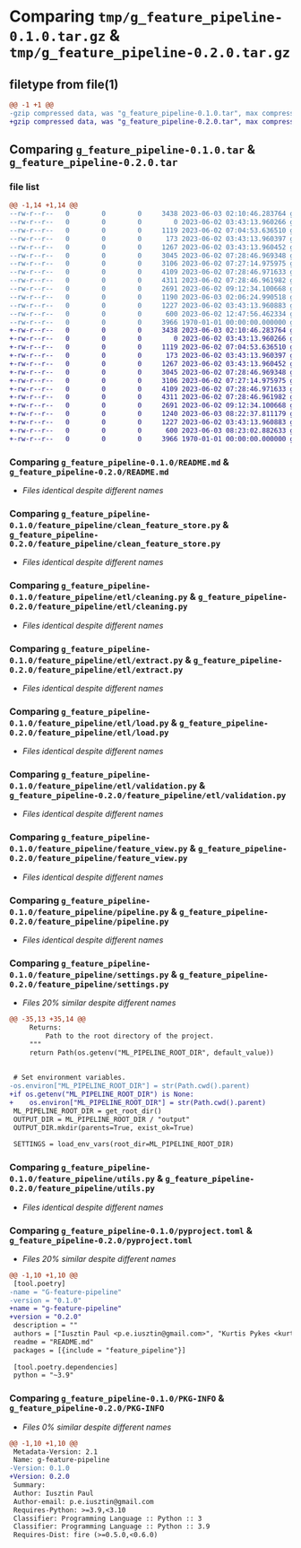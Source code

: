 # Comparing `tmp/g_feature_pipeline-0.1.0.tar.gz` & `tmp/g_feature_pipeline-0.2.0.tar.gz`

## filetype from file(1)

```diff
@@ -1 +1 @@
-gzip compressed data, was "g_feature_pipeline-0.1.0.tar", max compression
+gzip compressed data, was "g_feature_pipeline-0.2.0.tar", max compression
```

## Comparing `g_feature_pipeline-0.1.0.tar` & `g_feature_pipeline-0.2.0.tar`

### file list

```diff
@@ -1,14 +1,14 @@
--rw-r--r--   0        0        0     3438 2023-06-03 02:10:46.283764 g_feature_pipeline-0.1.0/README.md
--rw-r--r--   0        0        0        0 2023-06-02 03:43:13.960266 g_feature_pipeline-0.1.0/feature_pipeline/__init__.py
--rw-r--r--   0        0        0     1119 2023-06-02 07:04:53.636510 g_feature_pipeline-0.1.0/feature_pipeline/clean_feature_store.py
--rw-r--r--   0        0        0      173 2023-06-02 03:43:13.960397 g_feature_pipeline-0.1.0/feature_pipeline/etl/__init__.py
--rw-r--r--   0        0        0     1267 2023-06-02 03:43:13.960452 g_feature_pipeline-0.1.0/feature_pipeline/etl/cleaning.py
--rw-r--r--   0        0        0     3045 2023-06-02 07:28:46.969348 g_feature_pipeline-0.1.0/feature_pipeline/etl/extract.py
--rw-r--r--   0        0        0     3106 2023-06-02 07:27:14.975975 g_feature_pipeline-0.1.0/feature_pipeline/etl/load.py
--rw-r--r--   0        0        0     4109 2023-06-02 07:28:46.971633 g_feature_pipeline-0.1.0/feature_pipeline/etl/validation.py
--rw-r--r--   0        0        0     4311 2023-06-02 07:28:46.961982 g_feature_pipeline-0.1.0/feature_pipeline/feature_view.py
--rw-r--r--   0        0        0     2691 2023-06-02 09:12:34.100668 g_feature_pipeline-0.1.0/feature_pipeline/pipeline.py
--rw-r--r--   0        0        0     1190 2023-06-03 02:06:24.990518 g_feature_pipeline-0.1.0/feature_pipeline/settings.py
--rw-r--r--   0        0        0     1227 2023-06-02 03:43:13.960883 g_feature_pipeline-0.1.0/feature_pipeline/utils.py
--rw-r--r--   0        0        0      600 2023-06-02 12:47:56.462334 g_feature_pipeline-0.1.0/pyproject.toml
--rw-r--r--   0        0        0     3966 1970-01-01 00:00:00.000000 g_feature_pipeline-0.1.0/PKG-INFO
+-rw-r--r--   0        0        0     3438 2023-06-03 02:10:46.283764 g_feature_pipeline-0.2.0/README.md
+-rw-r--r--   0        0        0        0 2023-06-02 03:43:13.960266 g_feature_pipeline-0.2.0/feature_pipeline/__init__.py
+-rw-r--r--   0        0        0     1119 2023-06-02 07:04:53.636510 g_feature_pipeline-0.2.0/feature_pipeline/clean_feature_store.py
+-rw-r--r--   0        0        0      173 2023-06-02 03:43:13.960397 g_feature_pipeline-0.2.0/feature_pipeline/etl/__init__.py
+-rw-r--r--   0        0        0     1267 2023-06-02 03:43:13.960452 g_feature_pipeline-0.2.0/feature_pipeline/etl/cleaning.py
+-rw-r--r--   0        0        0     3045 2023-06-02 07:28:46.969348 g_feature_pipeline-0.2.0/feature_pipeline/etl/extract.py
+-rw-r--r--   0        0        0     3106 2023-06-02 07:27:14.975975 g_feature_pipeline-0.2.0/feature_pipeline/etl/load.py
+-rw-r--r--   0        0        0     4109 2023-06-02 07:28:46.971633 g_feature_pipeline-0.2.0/feature_pipeline/etl/validation.py
+-rw-r--r--   0        0        0     4311 2023-06-02 07:28:46.961982 g_feature_pipeline-0.2.0/feature_pipeline/feature_view.py
+-rw-r--r--   0        0        0     2691 2023-06-02 09:12:34.100668 g_feature_pipeline-0.2.0/feature_pipeline/pipeline.py
+-rw-r--r--   0        0        0     1240 2023-06-03 08:22:37.811179 g_feature_pipeline-0.2.0/feature_pipeline/settings.py
+-rw-r--r--   0        0        0     1227 2023-06-02 03:43:13.960883 g_feature_pipeline-0.2.0/feature_pipeline/utils.py
+-rw-r--r--   0        0        0      600 2023-06-03 08:23:02.882633 g_feature_pipeline-0.2.0/pyproject.toml
+-rw-r--r--   0        0        0     3966 1970-01-01 00:00:00.000000 g_feature_pipeline-0.2.0/PKG-INFO
```

### Comparing `g_feature_pipeline-0.1.0/README.md` & `g_feature_pipeline-0.2.0/README.md`

 * *Files identical despite different names*

### Comparing `g_feature_pipeline-0.1.0/feature_pipeline/clean_feature_store.py` & `g_feature_pipeline-0.2.0/feature_pipeline/clean_feature_store.py`

 * *Files identical despite different names*

### Comparing `g_feature_pipeline-0.1.0/feature_pipeline/etl/cleaning.py` & `g_feature_pipeline-0.2.0/feature_pipeline/etl/cleaning.py`

 * *Files identical despite different names*

### Comparing `g_feature_pipeline-0.1.0/feature_pipeline/etl/extract.py` & `g_feature_pipeline-0.2.0/feature_pipeline/etl/extract.py`

 * *Files identical despite different names*

### Comparing `g_feature_pipeline-0.1.0/feature_pipeline/etl/load.py` & `g_feature_pipeline-0.2.0/feature_pipeline/etl/load.py`

 * *Files identical despite different names*

### Comparing `g_feature_pipeline-0.1.0/feature_pipeline/etl/validation.py` & `g_feature_pipeline-0.2.0/feature_pipeline/etl/validation.py`

 * *Files identical despite different names*

### Comparing `g_feature_pipeline-0.1.0/feature_pipeline/feature_view.py` & `g_feature_pipeline-0.2.0/feature_pipeline/feature_view.py`

 * *Files identical despite different names*

### Comparing `g_feature_pipeline-0.1.0/feature_pipeline/pipeline.py` & `g_feature_pipeline-0.2.0/feature_pipeline/pipeline.py`

 * *Files identical despite different names*

### Comparing `g_feature_pipeline-0.1.0/feature_pipeline/settings.py` & `g_feature_pipeline-0.2.0/feature_pipeline/settings.py`

 * *Files 20% similar despite different names*

```diff
@@ -35,13 +35,14 @@
     Returns:
         Path to the root directory of the project.
     """
     return Path(os.getenv("ML_PIPELINE_ROOT_DIR", default_value))
 
 
 # Set environment variables.
-os.environ["ML_PIPELINE_ROOT_DIR"] = str(Path.cwd().parent)
+if os.getenv("ML_PIPELINE_ROOT_DIR") is None:
+    os.environ["ML_PIPELINE_ROOT_DIR"] = str(Path.cwd().parent)
 ML_PIPELINE_ROOT_DIR = get_root_dir()
 OUTPUT_DIR = ML_PIPELINE_ROOT_DIR / "output"
 OUTPUT_DIR.mkdir(parents=True, exist_ok=True)
 
 SETTINGS = load_env_vars(root_dir=ML_PIPELINE_ROOT_DIR)
```

### Comparing `g_feature_pipeline-0.1.0/feature_pipeline/utils.py` & `g_feature_pipeline-0.2.0/feature_pipeline/utils.py`

 * *Files identical despite different names*

### Comparing `g_feature_pipeline-0.1.0/pyproject.toml` & `g_feature_pipeline-0.2.0/pyproject.toml`

 * *Files 20% similar despite different names*

```diff
@@ -1,10 +1,10 @@
 [tool.poetry]
-name = "G-feature-pipeline"
-version = "0.1.0"
+name = "g-feature-pipeline"
+version = "0.2.0"
 description = ""
 authors = ["Iusztin Paul <p.e.iusztin@gmail.com>", "Kurtis Pykes <kurtispykes@gmail.com>"]
 readme = "README.md"
 packages = [{include = "feature_pipeline"}]
 
 [tool.poetry.dependencies]
 python = "~3.9"
```

### Comparing `g_feature_pipeline-0.1.0/PKG-INFO` & `g_feature_pipeline-0.2.0/PKG-INFO`

 * *Files 0% similar despite different names*

```diff
@@ -1,10 +1,10 @@
 Metadata-Version: 2.1
 Name: g-feature-pipeline
-Version: 0.1.0
+Version: 0.2.0
 Summary: 
 Author: Iusztin Paul
 Author-email: p.e.iusztin@gmail.com
 Requires-Python: >=3.9,<3.10
 Classifier: Programming Language :: Python :: 3
 Classifier: Programming Language :: Python :: 3.9
 Requires-Dist: fire (>=0.5.0,<0.6.0)
```

